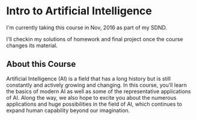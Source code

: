# Intro to Artificial Intelligence

I'm currently taking this course in Nov, 2016 as part of my SDND.

I'll checkin my solutions of homework and final project once the course changes its material.

## About this Course

Artificial Intelligence (AI) is a field that has a long history but is still constantly and actively growing and changing. In this course, you’ll learn the basics of modern AI as well as some of the representative applications of AI. Along the way, we also hope to excite you about the numerous applications and huge possibilities in the field of AI, which continues to expand human capability beyond our imagination.
